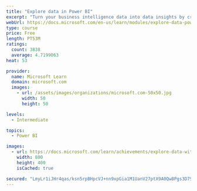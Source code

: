 ```yaml
---
title: "Explore data in Power BI"
excerpt: "Turn your business intelligence data into data insights by creating and configuring Power BI dashboards."
webUrl: https://docs.microsoft.com/en-us/learn/modules/explore-data-power-bi/
type: course
price: Free
length: PT53M
ratings:
  count: 3838
  average: 4.7199063
heat: 53

provider:
  name: Microsoft Learn
  domain: microsoft.com
  images:
    - url: /assets/images/organizations/microsoft.com-50x50.jpg
      width: 50
      height: 50

levels:
  - Intermediate

topics:
  - Power BI

images:
  - url: https://docs.microsoft.com/learn/achievements/explore-data-with-power-bi-desktop-social.png
    width: 800
    height: 400
    isCached: true

secured: "LmyLr1iJHr4qas/ksn5rpBHpcVJ+nn9xpGia1M1UanV27ptX9A0Qw8Pgs3D7Sdb7iGNjGHUhblPA9LVnV7+SLnUCnkF/YEvjnogr2Bc65Bw4F7l2VzGJGu1xD72mlKZxD2nTOY/S5F3JA4OkRM/mbZ+Utd7uawdBQHRhHbRtkxBL2zpNqEuOcz+kUefyorHrVb5XtrzUoMHtiJue8aFaLbrhNk69XJAbDCZ6AiEqVcJBZx4fVlHiNU7e4g0KxLk1EgerfBuRjmborM7RA8kTSjgaOiC4BlAIk/FbFSVvALz9XNXJ/KWKvo3b2On3zmlmr07LsISRCu0k+cPj5lXW4Os6ErcIde818MYb/01JHeugMWiZsJ4yKBR4P5vrYAor9xqmqf7ZrS+VT1SmuICOZtfLRoCcXlILcEhlZmpIWQc=;5aJfN4eZErgpas6/KeOKbg=="
---
```


